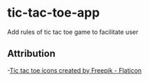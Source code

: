 # tic-tac-toe-app

Add rules of tic tac toe game to facilitate user

## Attribution

-<a href="https://www.flaticon.com/free-icons/tic-tac-toe" title="tic tac toe icons">Tic tac toe icons created by Freepik - Flaticon</a>
